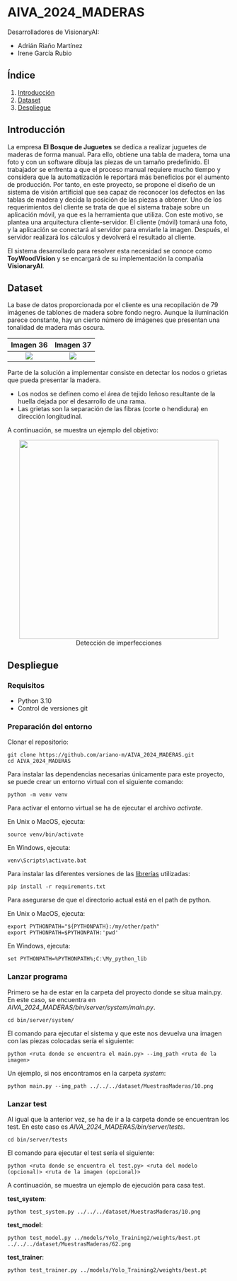 # AIVA_2024_MADERAS

Desarrolladores de VisionaryAI:
 - Adrián Riaño Martínez
 - Irene García Rubio

## Índice
1. [Introducción](#id1)
2. [Dataset](#id2)
3. [Despliegue](#id3)


## Introducción <a name="id1"></a>
La empresa **El Bosque de Juguetes** se dedica a realizar juguetes de maderas de forma manual. Para ello, obtiene una tabla de madera, toma una foto y con un software dibuja las piezas de un tamaño predefinido.
El trabajador se enfrenta a que el proceso manual requiere mucho tiempo y considera que la automatización le reportará más beneficios por el aumento de producción. Por tanto, en este proyecto, se propone el diseño de un sistema de visión artificial que sea capaz de reconocer los defectos en las tablas de madera y decida la posición de las piezas a obtener. 
Uno de los requerimientos del cliente se trata de que el sistema trabaje sobre un aplicación móvil, ya que es la herramienta que utiliza. Con este motivo, se plantea una arquitectura cliente-servidor. El cliente (móvil) tomará una foto, y la aplicación se conectará al servidor para enviarle la imagen. Después, el servidor realizará los cálculos y devolverá el resultado al cliente.

El sistema desarrollado para resolver esta necesidad se conoce como **ToyWoodVision** y se encargará de su implementación la compañía **VisionaryAI**.

## Dataset <a name="id2"></a>
La base de datos proporcionada por el cliente es una recopilación de 79 imágenes de tablones de madera sobre fondo negro. Aunque la iluminación parece constante, hay un cierto número de imágenes que presentan una tonalidad de madera más oscura.


Imagen 36             |  Imagen 37
:-------------------------:|:-------------------------:
![](https://github.com/ariano-m/AIVA_2024_MADERAS/blob/main/dataset/MuestrasMaderas/25.png) | ![](https://github.com/ariano-m/AIVA_2024_MADERAS/blob/main/dataset/MuestrasMaderas/37.png)

Parte de la solución a implementar consiste en detectar los nodos o grietas que pueda presentar la madera.
- Los nodos se definen como el área de tejido leñoso resultante de la huella dejada por el desarrollo de una rama.
- Las grietas son la separación de las fibras (corte o hendidura) en dirección longitudinal.

A continuación, se muestra un ejemplo del objetivo:
<div align="center">
    <img src="https://github.com/ariano-m/AIVA_2024_MADERAS/assets/35432675/1adf935e-fe37-48d6-a50c-75f8982ac808" width="450">
   <div>Detección de imperfecciones</div>
</div> 


## Despliegue <a name="id3"></a>
### Requisitos
- Python 3.10
- Control de versiones git

### Preparación del entorno
Clonar el repositorio:

```
git clone https://github.com/ariano-m/AIVA_2024_MADERAS.git
cd AIVA_2024_MADERAS
```

Para instalar las dependencias necesarias únicamente para este proyecto, se puede crear un entorno virtual con el siguiente comando:
```
python -m venv venv
```
Para activar el entorno virtual se ha de ejecutar el archivo _activate_.

En Unix o MacOS, ejecuta:
```
source venv/bin/activate
```
En Windows, ejecuta:
```
venv\Scripts\activate.bat
```
Para instalar las diferentes versiones de las [librerías](https://github.com/ariano-m/AIVA_2024_MADERAS/blob/main/requirements.txt) utilizadas:

```
pip install -r requirements.txt
```
Para asegurarse de que el directorio actual está en el path de python.

En Unix o MacOS, ejecuta:
```
export PYTHONPATH="${PYTHONPATH}:/my/other/path"
export PYTHONPATH=$PYTHONPATH:'pwd'
```
En Windows, ejecuta:
```
set PYTHONPATH=%PYTHONPATH%;C:\My_python_lib
```

### Lanzar programa
Primero se ha de estar en la carpeta del proyecto donde se situa main.py. En este caso, se encuentra en _AIVA_2024_MADERAS/bin/server/system/main.py_.
```
cd bin/server/system/
```
El comando para ejecutar el sistema y que este nos devuelva una imagen con las piezas colocadas sería el siguiente:
```
python <ruta donde se encuentra el main.py> --img_path <ruta de la imagen>
```
Un ejemplo, si nos encontramos en la carpeta _system_:
```
python main.py --img_path ../../../dataset/MuestrasMaderas/10.png
```

### Lanzar test
Al igual que la anterior vez, se ha de ir a la carpeta donde se encuentran los test. En este caso es _AIVA_2024_MADERAS/bin/server/tests_.
```
cd bin/server/tests
```
El comando para ejecutar el test sería el siguiente:
```
python <ruta donde se encuentra el test.py> <ruta del modelo (opcional)> <ruta de la imagen (opcional)>
```
A continuación, se muestra un ejemplo de ejecución para casa test.

**test_system**:
```
python test_system.py ../../../dataset/MuestrasMaderas/10.png
```
**test_model**:
```
python test_model.py ../models/Yolo_Training2/weights/best.pt ../../../dataset/MuestrasMaderas/62.png
````
**test_trainer**:
```
python test_trainer.py ../models/Yolo_Training2/weights/best.pt
```
